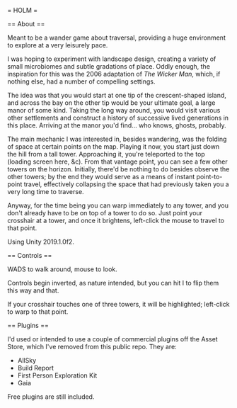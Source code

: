 = HOLM =

== About ==

Meant to be a wander game about traversal, providing a huge environment to explore at a very leisurely pace.

I was hoping to experiment with landscape design, creating a variety of small microbiomes and subtle gradations of place. Oddly enough, the inspiration for this was the 2006 adaptation of _The Wicker Man_, which, if nothing else, had a number of compelling settings.

The idea was that you would start at one tip of the crescent-shaped island, and across the bay on the other tip would be your ultimate goal, a large manor of some kind. Taking the long way around, you would visit various other settlements and construct a history of successive lived generations in this place. Arriving at the manor you'd find... who knows, ghosts, probably.

The main mechanic I was interested in, besides wandering, was the folding of space at certain points on the map. Playing it now, you start just down the hill from a tall tower. Approaching it, you're teleported to the top (loading screen here, &c). From that vantage point, you can see a few other towers on the horizon. Initially, there'd be nothing to do besides observe the other towers; by the end they would serve as a means of instant point-to-point travel, effectively collapsing the space that had previously taken you a very long time to traverse.

Anyway, for the time being you can warp immediately to any tower, and you don't already have to be on top of a tower to do so. Just point your crosshair at a tower, and once it brightens, left-click the mouse to travel to that point.

Using Unity 2019.1.0f2.

== Controls ==

WADS to walk around, mouse to look.

Controls begin inverted, as nature intended, but you can hit I to flip them this way and that.

If your crosshair touches one of three towers, it will be highlighted; left-click to warp to that point.

== Plugins ==

I'd used or intended to use a couple of commercial plugins off the Asset Store, which I've removed from this public repo. They are:

* AllSky
* Build Report
* First Person Exploration Kit
* Gaia

Free plugins are still included.

